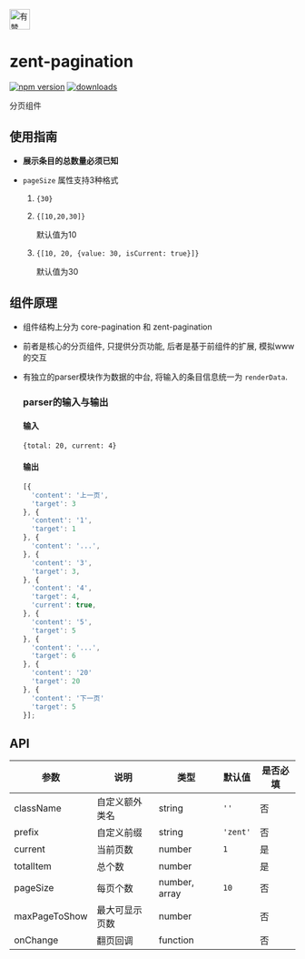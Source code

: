 <p>
	<a href="https://github.com/youzan/">
		 <img alt="有赞logo" width="36px" src="https://img.yzcdn.cn/public_files/2017/02/09/e84aa8cbbf7852688c86218c1f3bbf17.png" alt="youzan" />
	</a>
</p>

# zent-pagination

[![npm version](https://img.shields.io/npm/v/zent-pagination.svg?style=flat)](https://www.npmjs.com/package/zent-pagination) [![downloads](https://img.shields.io/npm/dt/zent-pagination.svg)](https://www.npmjs.com/package/zent-pagination)

分页组件

## 使用指南

-   **展示条目的总数量必须已知**
-   `pageSize` 属性支持3种格式

    1.  `{30}`
    2.  `{[10,20,30]}`

        默认值为10

    3.  `{[10, 20, {value: 30, isCurrent: true}]}`

        默认值为30

## 组件原理

-   组件结构上分为 core-pagination 和 zent-pagination

-   前者是核心的分页组件, 只提供分页功能, 后者是基于前组件的扩展, 模拟www的交互

-   有独立的parser模块作为数据的中台, 将输入的条目信息统一为 `renderData`.

    ### parser的输入与输出

    #### 输入

    `{total: 20, current: 4}`

    #### 输出

    ```javascript
    [{
      'content': '上一页',
      'target': 3
    }, {
      'content': '1',
      'target': 1
    }, {
      'content': '...',
    }, {
      'content': '3',
      'target': 3,
    }, {
      'content': '4',
      'target': 4,
      'current': true,
    }, {
      'content': '5',
      'target': 5
    }, {
      'content': '...',
      'target': 6
    }, {
      'content': '20'
      'target': 20
    }, {
      'content': '下一页'
      'target': 5
    }];
    ```

## API

| 参数            | 说明      | 类型            | 默认值      | 是否必填 |
| ------------- | ------- | ------------- | -------- | ---- |
| className     | 自定义额外类名 | string        | `''`     | 否    |
| prefix        | 自定义前缀   | string        | `'zent'` | 否    |
| current       | 当前页数    | number        | `1`      | 是    |
| totalItem     | 总个数     | number        |          | 是    |
| pageSize      | 每页个数    | number, array | `10`     | 否    |
| maxPageToShow | 最大可显示页数 | number        |          | 否    |
| onChange      | 翻页回调    | function      |          | 否    |
